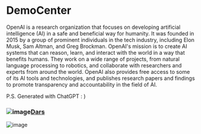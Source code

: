 # DemoCenter
  OpenAI is a research organization that focuses on developing artificial intelligence (AI) in a safe and beneficial way for humanity. It was founded in 2015 by a group of prominent individuals in the tech industry, including Elon Musk, Sam Altman, and Greg Brockman. OpenAI's mission is to create AI systems that can reason, learn, and interact with the world in a way that benefits humans. They work on a wide range of projects, from natural language processing to robotics, and collaborate with researchers and experts from around the world. OpenAI also provides free access to some of its AI tools and technologies, and publishes research papers and findings to promote transparency and accountability in the field of AI.

P.S. Generated with ChatGPT : )

### ![image](https://user-images.githubusercontent.com/66797803/224726498-fb48b6dd-1640-4331-9a6d-095653142752.png)[Dars](https://www.youtube.com/watch?v=UmX4kyB2wfg)




![image](https://user-images.githubusercontent.com/66797803/224476294-916c3fba-edcd-417e-8a83-e5a6402bd486.png)
